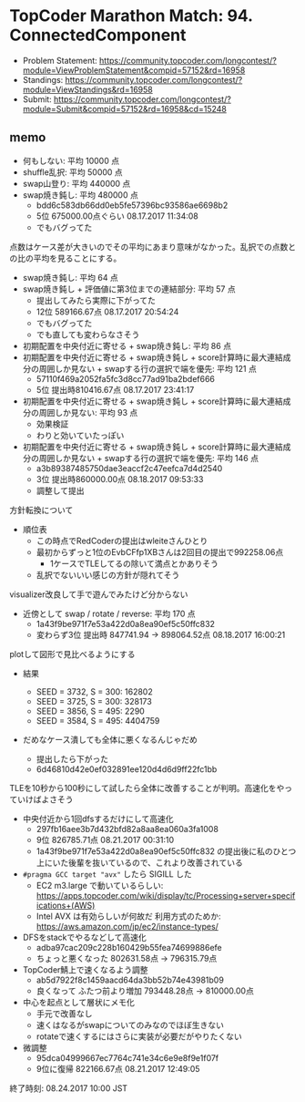 # TopCoder Marathon Match: 94. ConnectedComponent

-   Problem Statement: <https://community.topcoder.com/longcontest/?module=ViewProblemStatement&compid=57152&rd=16958>
-   Standings: <https://community.topcoder.com/longcontest/?module=ViewStandings&rd=16958>
-   Submit: <https://community.topcoder.com/longcontest/?module=Submit&compid=57152&rd=16958&cd=15248>

## memo

-   何もしない: 平均 10000 点
-   shuffle乱択: 平均 50000 点
-   swap山登り: 平均 440000 点
-   swap焼き鈍し: 平均 480000 点
    -   bdd6c583db66dd0eb5fe57396bc93586ae6698b2
    -   5位 675000.00点ぐらい 08.17.2017 11:34:08
    -   でもバグってた

点数はケース差が大きいのでその平均にあまり意味がなかった。乱択での点数との比の平均を見ることにする。

-   swap焼き鈍し: 平均 64 点
-   swap焼き鈍し + 評価値に第3位までの連結部分: 平均 57 点
    -   提出してみたら実際に下がってた
    -   12位 589166.67点 08.17.2017 20:54:24
    -   でもバグってた
    -   でも直しても変わらなさそう
-   初期配置を中央付近に寄せる + swap焼き鈍し: 平均 86 点
-   初期配置を中央付近に寄せる + swap焼き鈍し + score計算時に最大連結成分の周囲しか見ない + swapする行の選択で端を優先: 平均 121 点
    -   57110f469a2052fa5fc3d8cc77ad91ba2bdef666
    -   5位 提出時810416.67点 08.17.2017 23:41:17
-   初期配置を中央付近に寄せる + swap焼き鈍し + score計算時に最大連結成分の周囲しか見ない: 平均 93 点
    -   効果検証
    -   わりと効いていたっぽい
-   初期配置を中央付近に寄せる + swap焼き鈍し + score計算時に最大連結成分の周囲しか見ない + swapする行の選択で端を優先: 平均 146 点
    -   a3b89387485750dae3eaccf2c47eefca7d4d2540
    -   3位 提出時860000.00点 08.18.2017 09:53:33
    -   調整して提出

方針転換について

-   順位表
    -   この時点でRedCoderの提出はwleiteさんひとり
    -   最初からずっと1位のEvbCFfp1XBさんは2回目の提出で992258.06点
        -   1ケースでTLEしてるの除いて満点とかありそう
    -   乱択でないいい感じの方針が隠れてそう

visualizer改良して手で遊んでみたけど分からない

-   近傍として swap / rotate / reverse: 平均 170 点
    -   1a43f9be971f7e53a422d0a8ea90ef5c50ffc832
    -   変わらず3位 提出時 847741.94 -> 898064.52点 08.18.2017 16:00:21

plotして図形で見比べるようにする

-   結果
    -   SEED = 3732, S = 300: 162802
    -   SEED = 3725, S = 300: 328173
    -   SEED = 3856, S = 495: 2290
    -   SEED = 3584, S = 495: 4404759

-   だめなケース潰しても全体に悪くなるんじゃだめ
    -   提出したら下がった
    -   6d46810d42e0ef032891ee120d4d6d9ff22fc1bb

TLEを10秒から100秒にして試したら全体に改善することが判明。高速化をやっていけばよさそう

-   中央付近から1回dfsするだけにして高速化
    -   297fb16aee3b7d432bfd82a8aa8ea060a3fa1008
    -   9位 826785.71点 08.21.2017 00:31:10
    -   1a43f9be971f7e53a422d0a8ea90ef5c50ffc832 の提出後に私のひとつ上にいた後輩を抜いているので、これより改善されている
-   `#pragma GCC target "avx"` したら SIGILL した
    -   EC2 m3.large で動いているらしい: <https://apps.topcoder.com/wiki/display/tc/Processing+server+specifications+(AWS)>
    -   Intel AVX は有効らしいが何故だ 利用方式のためか: <https://aws.amazon.com/jp/ec2/instance-types/>
-   DFSをstackでやるなどして高速化
    -   adba97cac209c228b160429b55fea74699886efe
    -   ちょっと悪くなった  802631.58点 -> 796315.79点
-   TopCoder鯖上で速くなるよう調整
    -   ab5d7922f8c1459aacd64da3bb52b74e43981b09
    -   良くなって ふたつ前より増加 793448.28点 -> 810000.00点
-   中心を起点として層状にメモ化
    -   手元で改善なし
    -   速くはなるがswapについてのみなのでほぼ生きない
    -   rotateで速くするにはさらに実装が必要だがやりたくない
-   微調整
    -   95dca04999667ec7764c741e34c6e9e8f9e1f07f
    -   9位に復帰 822166.67点 08.21.2017 12:49:05

終了時刻: 08.24.2017 10:00 JST
